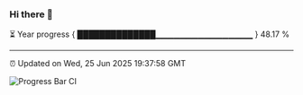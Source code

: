 ### Hi there 👋

⏳ Year progress { ██████████████▁▁▁▁▁▁▁▁▁▁▁▁▁▁▁▁ } 48.17 %

---

⏰ Updated on Wed, 25 Jun 2025 19:37:58 GMT

![Progress Bar CI](https://github.com/IshwaranRudhara/GIT-ACTION/workflows/Progress%20Bar%20CI/badge.svg)
